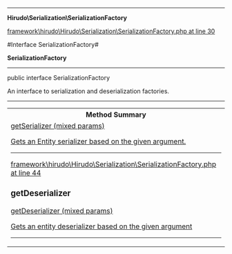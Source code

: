

- - -

**Hirudo\Serialization\SerializationFactory**


<a href="https://github.com/JeyDotC/Hirudo/blob/master/framework/hirudo/Hirudo/Serialization/SerializationFactory.php#L30" >framework\hirudo\Hirudo\Serialization\SerializationFactory.php at line 30</a>

#Interface SerializationFactory#

**SerializationFactory**




- - -

<p class="signature"><span class='k'>public  interface</span> <span class='nx'>SerializationFactory</span></p>

<div class="comment" id="overview_description"><p>An interface to serialization and deserialization factories.</p></div>



- - -

<table id="summary_method">
<tr><th colspan="2">Method Summary</th></tr>
<tr>
<td><span class='k'></span> <span class='nx'><a href='https://github.com/JeyDotC/Hirudo-docs/blob/master/hirudo/serialization/entityserializerbase.html>EntitySerializerBase</a></span></td>
<td class="description"><p class="name"><a href="#getserializer">getSerializer</a>(mixed params)</p><p class="description">Gets an Entity serializer based on the given argument.</p></td>
</tr>
<tr>
<td><span class='k'></span> <span class='nx'><a href='https://github.com/JeyDotC/Hirudo-docs/blob/master/hirudo/serialization/entitydeserializerbase.html>EntityDeserializerBase</a></span></td>
<td class="description"><p class="name"><a href="#getdeserializer">getDeserializer</a>(mixed params)</p><p class="description">Gets an entity deserializer based on the given argument</p></td>
</tr>
</table>

<h2 id="detail_method">Method Detail</h2>

<a href="https://github.com/JeyDotC/Hirudo/blob/master/framework/hirudo/Hirudo/Serialization/SerializationFactory.php#L37" >framework\hirudo\Hirudo\Serialization\SerializationFactory.php at line 37</a>

<h3 id="getSerializer()">getSerializer</h3>
<span class='k'></span> <span class='nx'><a href='https://github.com/JeyDotC/Hirudo-docs/blob/master/hirudo/serialization/entityserializerbase.html>EntitySerializerBase</a></span> <span class='nf'>getSerializer</span> (mixed params)

<div class="details">
<p>Gets an Entity serializer based on the given argument.</p>
</div>

- - -


<a href="https://github.com/JeyDotC/Hirudo/blob/master/framework/hirudo/Hirudo/Serialization/SerializationFactory.php#L44" >framework\hirudo\Hirudo\Serialization\SerializationFactory.php at line 44</a>

<h3 id="getDeserializer()">getDeserializer</h3>
<span class='k'></span> <span class='nx'><a href='https://github.com/JeyDotC/Hirudo-docs/blob/master/hirudo/serialization/entitydeserializerbase.html>EntityDeserializerBase</a></span> <span class='nf'>getDeserializer</span> (mixed params)

<div class="details">
<p>Gets an entity deserializer based on the given argument</p>
</div>

- - -

